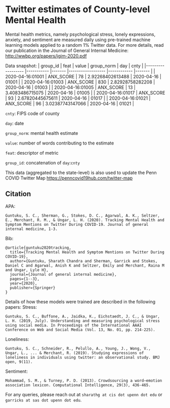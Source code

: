 # Twitter estimates of County-level Mental Health

Mental health metrics, namely psychological stress, lonely expressions, anxiety, and sentiment are measured daily using pre-trained machine learning models applied to a random 1% Twitter data. For more details, read our publication in the Journal of General Internal Medicine: http://wwbp.org/papers/jgim-2020.pdf 

Data snapshot:
| group_id         	| feat      	| value 	| group_norm       	| day        	| cnty  	|
|------------------	|-----------	|-------	|------------------	|------------	|-------	|
| 2020-04-16:01001 	| ANX_SCORE 	| 78    	| 2.92268402613488 	| 2020-04-16 	| 01001 	|
| 2020-04-16:01003 	| ANX_SCORE 	| 830   	| 2.82928758282208 	| 2020-04-16 	| 01003 	|
| 2020-04-16:01005 	| ANX_SCORE 	| 13    	| 3.4083486715075  	| 2020-04-16 	| 01005 	|
| 2020-04-16:01017 	| ANX_SCORE 	| 93    	| 2.67820445675611 	| 2020-04-16 	| 01017 	|
| 2020-04-16:01021 	| ANX_SCORE 	| 96    	| 3.02387743147066 	| 2020-04-16 	| 01021 	|

`cnty`: FIPS code of county

`day`: date

`group_norm`: mental health estimate

`value`: number of words contributing to the estimate

`feat`: descriptor of metric

`group_id`: concatenation of `day`:`cnty`

This data (aggregated to the state-level) is also used to update the Penn COVID Twitter Map https://penncovid19hub.com/twitter-map 

## Citation
APA:
```
Guntuku, S. C., Sherman, G., Stokes, D. C., Agarwal, A. K., Seltzer, E., Merchant, R. M., & Ungar, L. H. (2020). Tracking Mental Health and Symptom Mentions on Twitter During COVID-19. Journal of general internal medicine, 1-3.
```
Bib:
```
@article{guntuku2020tracking,
  title={Tracking Mental Health and Symptom Mentions on Twitter During COVID-19},
  author={Guntuku, Sharath Chandra and Sherman, Garrick and Stokes, Daniel C and Agarwal, Anish K and Seltzer, Emily and Merchant, Raina M and Ungar, Lyle H},
  journal={Journal of general internal medicine},
  pages={1--3},
  year={2020},
  publisher={Springer}
}
```

Details of how these models were trained are described in the following papers:
Stress: 
```
Guntuku, S. C., Buffone, A., Jaidka, K., Eichstaedt, J. C., & Ungar, L. H. (2019, July). Understanding and measuring psychological stress using social media. In Proceedings of the International AAAI Conference on Web and Social Media (Vol. 13, No. 01, pp. 214-225).
```

Loneliness: 
```
Guntuku, S. C., Schneider, R., Pelullo, A., Young, J., Wong, V., Ungar, L., ... & Merchant, R. (2019). Studying expressions of loneliness in individuals using twitter: an observational study. BMJ open, 9(11).
```

Sentiment:
```
Mohammad, S. M., & Turney, P. D. (2013). Crowdsourcing a word–emotion association lexicon. Computational Intelligence, 29(3), 436-465.
```

For any queries, please reach out at `sharathg at cis dot upenn dot edu` or `garricks at sas dot upenn dot edu`.
